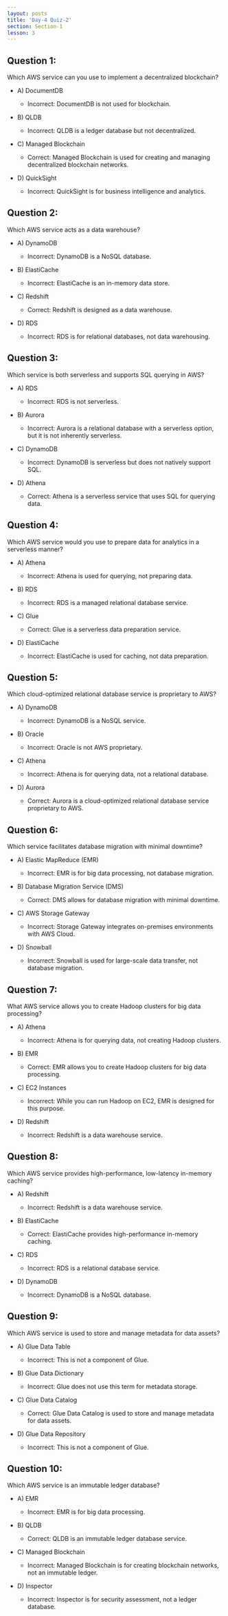 ```yaml
---
layout: posts
title: 'Day-4 Quiz-2'
section: Section-1
lesson: 3
---
```


## Question 1:

Which AWS service can you use to implement a decentralized blockchain?

- A) DocumentDB

  - Incorrect: DocumentDB is not used for blockchain.

- B) QLDB

  - Incorrect: QLDB is a ledger database but not decentralized.

- C) Managed Blockchain

  - Correct: Managed Blockchain is used for creating and managing decentralized blockchain networks.

- D) QuickSight
  - Incorrect: QuickSight is for business intelligence and analytics.
  <!-- pagebreak -->

## Question 2:

Which AWS service acts as a data warehouse?

- A) DynamoDB

  - Incorrect: DynamoDB is a NoSQL database.

- B) ElastiCache

  - Incorrect: ElastiCache is an in-memory data store.

- C) Redshift

  - Correct: Redshift is designed as a data warehouse.

- D) RDS
  - Incorrect: RDS is for relational databases, not data warehousing.
  <!-- pagebreak -->

## Question 3:

Which service is both serverless and supports SQL querying in AWS?

- A) RDS

  - Incorrect: RDS is not serverless.

- B) Aurora

  - Incorrect: Aurora is a relational database with a serverless option, but it is not inherently serverless.

- C) DynamoDB

  - Incorrect: DynamoDB is serverless but does not natively support SQL.

- D) Athena
  - Correct: Athena is a serverless service that uses SQL for querying data.
  <!-- pagebreak -->

## Question 4:

Which AWS service would you use to prepare data for analytics in a serverless manner?

- A) Athena

  - Incorrect: Athena is used for querying, not preparing data.

- B) RDS

  - Incorrect: RDS is a managed relational database service.

- C) Glue

  - Correct: Glue is a serverless data preparation service.

- D) ElastiCache
  - Incorrect: ElastiCache is used for caching, not data preparation.
  <!-- pagebreak -->

## Question 5:

Which cloud-optimized relational database service is proprietary to AWS?

- A) DynamoDB

  - Incorrect: DynamoDB is a NoSQL service.

- B) Oracle

  - Incorrect: Oracle is not AWS proprietary.

- C) Athena

  - Incorrect: Athena is for querying data, not a relational database.

- D) Aurora
  - Correct: Aurora is a cloud-optimized relational database service proprietary to AWS.
  <!-- pagebreak -->

## Question 6:

Which service facilitates database migration with minimal downtime?

- A) Elastic MapReduce (EMR)

  - Incorrect: EMR is for big data processing, not database migration.

- B) Database Migration Service (DMS)

  - Correct: DMS allows for database migration with minimal downtime.

- C) AWS Storage Gateway

  - Incorrect: Storage Gateway integrates on-premises environments with AWS Cloud.

- D) Snowball
  - Incorrect: Snowball is used for large-scale data transfer, not database migration.
  <!-- pagebreak -->

## Question 7:

What AWS service allows you to create Hadoop clusters for big data processing?

- A) Athena

  - Incorrect: Athena is for querying data, not creating Hadoop clusters.

- B) EMR

  - Correct: EMR allows you to create Hadoop clusters for big data processing.

- C) EC2 Instances

  - Incorrect: While you can run Hadoop on EC2, EMR is designed for this purpose.

- D) Redshift
  - Incorrect: Redshift is a data warehouse service.
  <!-- pagebreak -->

## Question 8:

Which AWS service provides high-performance, low-latency in-memory caching?

- A) Redshift

  - Incorrect: Redshift is a data warehouse service.

- B) ElastiCache

  - Correct: ElastiCache provides high-performance in-memory caching.

- C) RDS

  - Incorrect: RDS is a relational database service.

- D) DynamoDB
  - Incorrect: DynamoDB is a NoSQL database.
  <!-- pagebreak -->

## Question 9:

Which AWS service is used to store and manage metadata for data assets?

- A) Glue Data Table

  - Incorrect: This is not a component of Glue.

- B) Glue Data Dictionary

  - Incorrect: Glue does not use this term for metadata storage.

- C) Glue Data Catalog

  - Correct: Glue Data Catalog is used to store and manage metadata for data assets.

- D) Glue Data Repository
  - Incorrect: This is not a component of Glue.
  <!-- pagebreak -->

## Question 10:

Which AWS service is an immutable ledger database?

- A) EMR

  - Incorrect: EMR is for big data processing.

- B) QLDB

  - Correct: QLDB is an immutable ledger database service.

- C) Managed Blockchain

  - Incorrect: Managed Blockchain is for creating blockchain networks, not an immutable ledger.

- D) Inspector
  - Incorrect: Inspector is for security assessment, not a ledger database.
